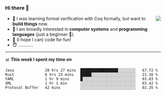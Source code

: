### Hi there 👋

<img align="right" src="https://github-readme-stats.vercel.app/api?username=xxchan&show_icons=true&icon_color=0366d6&text_color=24292e&bg_color=ffffff&hide_title=true" />


- 🤔 I was learning formal verification with Coq formally, but want to **build things** now.
- 😬 I am broadly interested in **computer systems** and **programming languages** (just a beginner 🥺).
- 🤩 (I hope I can) code for fun!
- 😇 …………


---

📊 **This week I spent my time on** 

<!--START_SECTION:waka-->
```text
Java              20 hrs 27 mins  █████████████████░░░░░░░░   67.72 % 
Rust              6 hrs 23 mins   █████░░░░░░░░░░░░░░░░░░░░   21.16 % 
YAML              1 hr 9 mins     █░░░░░░░░░░░░░░░░░░░░░░░░   03.83 % 
XML               1 hr 1 min      ░░░░░░░░░░░░░░░░░░░░░░░░░   03.42 % 
Protocol Buffer   42 mins         ░░░░░░░░░░░░░░░░░░░░░░░░░   02.35 %
```
<!--END_SECTION:waka-->

<!--
**xxchan/xxchan** is a ✨ _special_ ✨ repository because its `README.md` (this file) appears on your GitHub profile.

Here are some ideas to get you started:

- 🔭 I’m currently working on ...
- 🌱 I’m currently learning ...
- 👯 I’m looking to collaborate on ...
- 🤔 I’m looking for help with ...
- 💬 Ask me about ...
- 📫 How to reach me: ...
- 😄 Pronouns: ...
- ⚡ Fun fact: ...
-->
